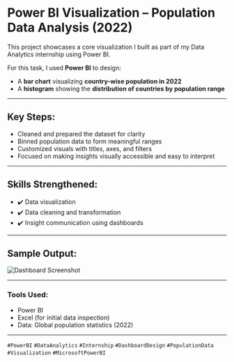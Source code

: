 #  Power BI Visualization – Population Data Analysis (2022)

This project showcases a core visualization I built as part of my Data Analytics internship using Power BI.

For this task, I used **Power BI** to design:

-  A **bar chart** visualizing **country-wise population in 2022**
-  A **histogram** showing the **distribution of countries by population range**

---

##  Key Steps:
- Cleaned and prepared the dataset for clarity  
- Binned population data to form meaningful ranges  
- Customized visuals with titles, axes, and filters  
- Focused on making insights visually accessible and easy to interpret  

---

##  Skills Strengthened:
- ✔️ Data visualization  
- ✔️ Data cleaning and transformation  
- ✔️ Insight communication using dashboards  

---

##  Sample Output:
![Dashboard Screenshot]()


---

###  Tools Used:
- Power BI
- Excel (for initial data inspection)
- Data: Global population statistics (2022)

---


`#PowerBI` `#DataAnalytics` `#Internship` `#DashboardDesign` `#PopulationData` `#Visualization` `#MicrosoftPowerBI`

